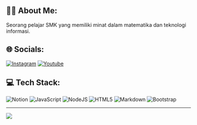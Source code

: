 ## 👩‍💻 About Me:
Seorang pelajar SMK yang memiliki minat dalam matematika dan teknologi informasi.

## 🌐 Socials:
[![Instagram](https://img.shields.io/badge/Instagram-%23E4405F.svg?logo=Instagram&logoColor=white)](https://instagram.com/lffa.z)
[![Youtube](https://img.shields.io/badge/Youtube-c4302b.svg?logo=Youtube&logoColor=white)](https://www.youtube.com/alifahz)

## 💻 Tech Stack:
![Notion](https://img.shields.io/badge/Notion-%23000000.svg?style=flat&logo=notion&logoColor=white) 
![JavaScript](https://img.shields.io/badge/javascript-%23323330.svg?style=flat&logo=javascript&logoColor=%23F7DF1E)
![NodeJS](https://img.shields.io/badge/node.js-6DA55F?style=flat&logo=node.js&logoColor=white) 
![HTML5](https://img.shields.io/badge/html5-%23E34F26.svg?style=flat&logo=html5&logoColor=white) 
![Markdown](https://img.shields.io/badge/markdown-%23000000.svg?style=flat&logo=markdown&logoColor=white) 
![Bootstrap](https://img.shields.io/badge/bootstrap-%23563D7C.svg?style=flat&logo=bootstrap&logoColor=white) 

***
[![](https://visitcount.itsvg.in/api?id=LffaZ&icon=5&color=1)](https://visitcount.itsvg.in)
<!-- source: GPRM ( https://gprm.itsvg.in ) -->


<!--
**LffaZ/LffaZ** is a ✨ _special_ ✨ repository because its `README.md` (this file) appears on your GitHub profile.

Here are some ideas to get you started:

- 🔭 I’m currently working on ...
- 🌱 I’m currently learning ...
- 👯 I’m looking to collaborate on ...
- 🤔 I’m looking for help with ...
- 💬 Ask me about ...
- 📫 How to reach me: ...
- 😄 Pronouns: ...
- ⚡ Fun fact: ...
-->
